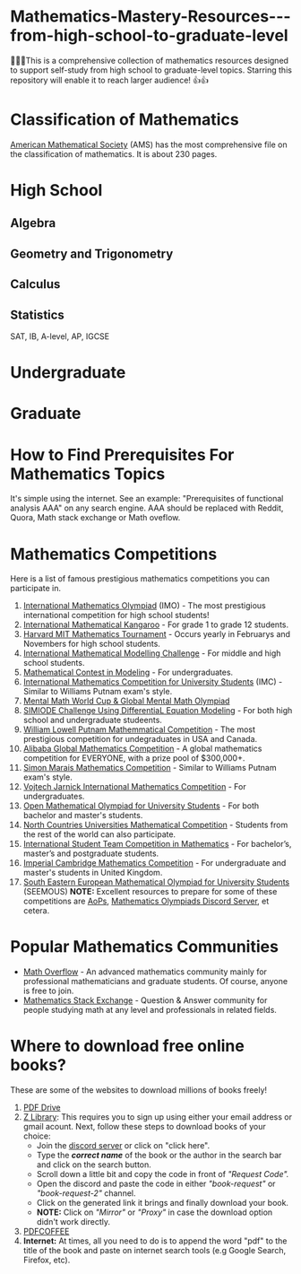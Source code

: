 # Mathematics-Mastery-Resources---from-high-school-to-graduate-level
🤗🤗🤗This is a comprehensive collection of mathematics resources designed to support self-study from high school to graduate-level topics. Starring this repository will enable it to reach larger audience! 👍👍 

# Classification of Mathematics
[American Mathematical Society](https://mathscinet.ams.org/mathscinet/msc/msc2020.html) (AMS) has the most comprehensive file on the classification of mathematics. It is about 230 pages.

# High School
## Algebra

## Geometry and Trigonometry

## Calculus

## Statistics

SAT, IB, A-level, AP, IGCSE


# Undergraduate


# Graduate

# How to Find Prerequisites For Mathematics Topics
It's simple using the internet. See an example: "Prerequisites of functional analysis AAA" on any search engine. AAA should be replaced with Reddit, Quora, Math stack exchange or Math oveflow.

# Mathematics Competitions
Here is a list of famous prestigious mathematics competitions you can participate in.
1. [International Mathematics Olympiad](https://www.imo-official.org/) (IMO) - The most prestigious international competition for high school students!
2. [International Mathematical Kangaroo](https://www.mathkangaroo.in/) - For grade 1 to grade 12 students.
3. [Harvard MIT Mathematics Tournament](https://www.hmmt.org/) - Occurs yearly in Februarys and Novembers for high school students.
4. [International Mathematical Modelling Challenge](https://immchallenge.org/) - For middle and high school students.
5. [Mathematical Contest in Modeling](https://www.comap.com/contests/mcm-icm) - For undergraduates.
6. [International Mathematics Competition for University Students](https://www.imc-math.org.uk/) (IMC) - Similar to Williams Putnam exam's style. 
7. [Mental Math World Cup & Global Mental Math Olympiad](https://livemcl.com/) 
8. [SIMIODE Challenge Using DifferentiaL Equation Modeling](https://qubeshub.org/community/groups/scudem/overview) - For both high school and undergraduate studeents.
9. [William Lowell Putnam Mathemmatical Competition](https://maa.org/putnam/) - The most prestigious competition for undegraduates in USA and Canada.
10. [Alibaba Global Mathematics Competition](https://damo.alibaba.com/alibaba-global-mathematics-competition?language=en) - A global mathematics competition for EVERYONE, with a prize pool of $300,000+.
11. [Simon Marais Mathematics Competition](https://www.simonmarais.org/) -  Similar to Williams Putnam exam's style. 
12. [Vojtech Jarnick International Mathematics Competition](https://vjimc.osu.cz/) - For undergraduates.
13. [Open Mathematical Olympiad for University Students]() - For both bachelor and master's students.
14. [North Countries Universities Mathematical Competition](https://mathdep.itmo.ru/ncumc/) - Students from the rest of the world can also participate.
15. [International Student Team Competition in Mathematics](http://istcim.math.us.edu.pl/) - For bachelor’s, master’s and postgraduate students.
16. [Imperial Cambridge Mathematics Competition](https://icmathscomp.org/) - For undergraduate and master's students in United Kingdom.
17. [South Eastern European Mathematical Olympiad for University Students](http://www.massee-org.eu/index.php/mathematical/seemous) (SEEMOUS) 
**NOTE:** Excellent resources to prepare for some of these competitions are [AoPs](https://artofproblemsolving.com/), [Mathematics Olympiads Discord Server](https://mathematics.isodn.org/), et cetera.
   
# Popular Mathematics Communities
+ [Math Overflow](https://mathoverflow.net/) - An advanced mathematics community mainly for professional mathematicians and graduate students. Of course, anyone is free to join.
+ [Mathematics Stack Exchange](https://math.stackexchange.com/) - Question & Answer community for people studying math at any level and professionals in related fields.

# Where to download free online books?
These are some of the websites to download millions of books freely!
1. [PDF Drive](https://www.pdfdrive.com/)
2. [Z Library](https://z-lib.io/): This requires you to sign up using either your email address or gmail acount. Next, follow these steps to download books of your choice:
   - Join the [discord server](https://discord.gg/mtkdHp9Xqq) or click on "click here".
   - Type the ***correct name*** of the book or the author in the search bar and click on the search button.
   - Scroll down a little bit and copy the code in front of _"Request Code"._
   - Open the discord and paste the code in either _"book-request"_ or _"book-request-2"_ channel.
   - Click on the generated link it brings and finally download your book.
   - **NOTE:** Click on _"Mirror"_ or _"Proxy"_ in case the download option didn't work directly.
3. [PDFCOFFEE](https://pdfcoffee.com/)
4. **Internet:** At times, all you need to do is to append the word "pdf" to the title of the book and paste on internet search tools (e.g Google Search, Firefox, etc).

